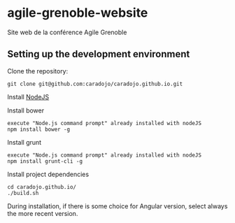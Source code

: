 agile-grenoble-website
======================

Site web de la conférence Agile Grenoble

## Setting up the development environment




Clone the repository:

    git clone git@github.com:caradojo/caradojo.github.io.git

Install [NodeJS](http://nodejs.org/)
    
Install bower

    execute "Node.js command prompt" already installed with nodeJS
    npm install bower -g

Install grunt

    execute "Node.js command prompt" already installed with nodeJS
    npm install grunt-cli -g
    
Install project dependencies

    cd caradojo.github.io/
    ./build.sh

During installation, if there is some choice for Angular version, select always the more recent version.
